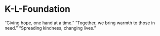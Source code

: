 # K-L-Foundation
“Giving hope, one hand at a time.” “Together, we bring warmth to those in need.” “Spreading kindness, changing lives.”

